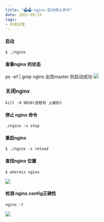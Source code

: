 ```yaml
---
title: "🗳🗳-nginx-启动停止命令"
date: 2021-09-15
tags: 
- 开发日常
---
```

#### 启动
```
$ ./nginx
```

#### 查看nginx 的状态 
ps -ef | grep nginx  出现master 则启动成功
![](https://upload-images.jianshu.io/upload_images/15312191-8458f03006e93406.png?imageMogr2/auto-orient/strip%7CimageView2/2/w/1240)

### 关闭nginx

```
kill -9 9658(进程号 上面的) 
```

#### 停止 nginx 命令
```
./nginx -s stop
```
#### 重启nginx

 ```
$ ./nginx -s reload
```
#### 查找nginx 位置
```
$ whereis nginx
```
![](https://upload-images.jianshu.io/upload_images/15312191-7226fcbc8ff137c6.png?imageMogr2/auto-orient/strip%7CimageView2/2/w/1240)

#### 检测 nginx.config正确性

```
nginx -t
```
![](https://upload-images.jianshu.io/upload_images/15312191-8ed56dd863c03961.png?imageMogr2/auto-orient/strip%7CimageView2/2/w/1240)
